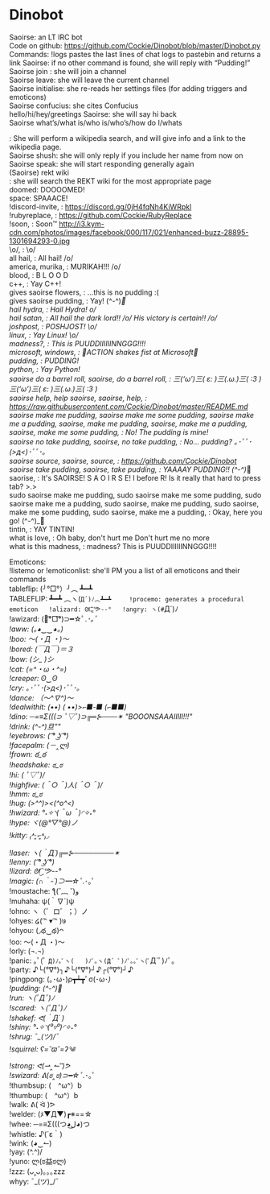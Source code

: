 # Dinobot
Saoirse: an LT IRC bot  
Code on github: https://github.com/Cockie/Dinobot/blob/master/Dinobot.py  
Commands:
!logs <integer> pastes the last <integer> lines of chat logs to pastebin and returns a link
Saoirse: if no other command is found, she will reply with “Pudding!”  
Saoirse join <channel>: she will join a channel  
Saoirse leave: she will leave the current channel  
Saoirse initialise: she re-reads her settings files (for adding triggers and emoticons)  
Saoirse confucius: she cites Confucius  
hello/hi/hey/greetings Saoirse: she will say hi back  
Saoirse what’s/what is/who is/who’s/how do I/whats <search term>: She will perform a wikipedia search, and will give info and a link to the wikipedia page.  
Saoirse shush: she will only reply if you include her name from now on  
Saoirse speak: she will start responding generally again  
(Saoirse) rekt wiki <search terms>: she will search the REKT wiki for the most appropriate page  
doomed: DOOOOMED!  
space: SPAAACE!  
!discord-invite, : https://discord.gg/0jH4fqNh4KiWRpkl  
!rubyreplace, : https://github.com/Cockie/RubyReplace  
!soon, : Soon™ http://i3.kym-cdn.com/photos/images/facebook/000/117/021/enhanced-buzz-28895-1301694293-0.jpg  
\o/, : \o/  
all hail, : All hail! /o/  
america, murika, : MURIKAH!!! /o/  
blood, : B L O O D  
c++, : Yay C++!  
gives saoirse flowers, : ...this is no pudding :(  
gives saoirse pudding, : Yay! (^-^)_🍮  
hail hydra, : Hail Hydra! o/  
hail satan, : All hail the dark lord!! /o/ His victory is certain!! /o/  
joshpost, : POSHJOST! \o/  
linux, : Yay Linux! \o/  
madness?, : This is PUUDDIIIIIINNGGG!!!!  
microsoft, windows, : ACTION shakes fist at Microsoft  
pudding, : PUDDING!  
python, : Yay Python!  
saoirse do a barrel roll, saoirse, do a barrel roll, : 三(‘ω’)三( ε: )三(.ω.)三( :3 )三(‘ω’)三( ε: )三(.ω.)三( :3 )  
saoirse help, help saoirse, saoirse, help, : https://raw.githubusercontent.com/Cockie/Dinobot/master/README.md  
saoirse make me pudding, saoirse make me some pudding, saoirse make me a pudding, saoirse, make me pudding, saoirse, make me a pudding, saoirse, make me some pudding, : No! The pudding is mine!  
saoirse no take pudding, saoirse, no take pudding, : No... pudding? ｡･ﾟﾟ･(>д<)･ﾟﾟ･｡  
saoirse source, saoirse, source, : https://github.com/Cockie/Dinobot  
saoirse take pudding, saoirse, take pudding, : YAAAAY PUDDING!! (^-^)_🍮  
saorise, : It's SAOIRSE! S A O I R S E! I before R! Is it really that hard to press tab? >.>  
sudo saoirse make me pudding, sudo saoirse make me some pudding, sudo saoirse make me a pudding, sudo saoirse, make me pudding, sudo saoirse, make me some pudding, sudo saoirse, make me a pudding, : Okay, here you go! (^-^)_🍮  
tintin, : YAY TINTIN!  
what is love, : Oh baby, don't hurt me
Don't hurt me no more  
what is this madness, : madness?
This
is
PUUDDIIIIIINNGGG!!!!  
  
Emoticons:  
!listemo or !emoticonlist: she'll PM you a list of all emoticons and their commands  
tableflip: (╯°□°）╯︵ ┻━┻    
TABLEFLIP: ┻━┻ ︵ヽ(`Д´)ﾉ︵┻━┻    
!procemo: generates a procedural emoticon  
!alizard: ᘛ⁐̤ᕐᕗ--°  
!angry: ヽ(#`Д´)ﾉ  
!awizard: (｡͡°□͡°)⊃━☆ﾟ.*･｡ﾟ  
!aww: (｡◕‿‿◕｡)  
!boo: 〜(・Д ・)〜  
!bored: (￣Д￣)＝３  
!bow: (シ_ _)シ  
!cat: (=^・ω・^=)  
!creeper: ʘ‿ʘ  
!cry: ｡･ﾟﾟ･(>д<)･ﾟﾟ･｡  
!dance: （〜^∇^)〜  
!dealwithit: (•_•)
( •_•)>⌐■-■
(⌐■_■)  
!dino: ─=≡Σ(((⊃ ﾟ▽ﾟ)⊃╔═⊱───✴  "BOOONSAAAIIIII!!!"  
!drink: (^-^)_旦”"  
!eyebrows: ( ͡° ͜ʖ ͡°)  
!facepalm: (－‸ლ)  
!frown: ఠ_ఠ  
!headshake: ಠ_ಠ  
!hi: ( ﾟ▽ﾟ)/  
!highfive: \(＾○＾)人(＾○＾)/  
!hmm: ಠ_ಠ  
!hug: (>^_^)><(^o^<)  
!hwizard:  °˖✧◝(＾ω＾)◜✧˖°  
!hype: ヾ(@°▽°@)ノ  
!kitty: ₍˄·͈༝·͈˄₎◞  
!laser: ヽ(｀Д´)╔═⊱────────✴  
!lenny: ( ͡° ͜ʖ ͡°)  
!lizard: ᘛ⁐̤ᕐᕗ--°  
!magic: (∩｀-´)⊃━☆ﾟ.*･｡ﾟ  
!moustache: ƪ(˘︷ ˘)و  
!muhaha: ψ(｀∇´)ψ  
!ohno:  ヽ（゜ロ゜；）ノ  
!ohyes: ໒( ͡ᵔ ▾ ͡ᵔ )७  
!ohyou: (◞థ‿థ)ᴖ  
!oo: 〜(・Д ・)〜  
!orly: (¬.¬)  
!panic: ｡ﾟ(ﾟ `Д)ﾉ｡ﾟヽ(   )ﾉﾟ｡ヽ(Д´ ﾟ)ﾉﾟ｡｡ﾟヽ(ﾟ`Д´ﾟ)ﾉﾟ｡  
!party: ♪└(°∇°)┐♪└(°∇°)┘♪┌(°∇°)┘♪  
!pingpong: (｡･ω･)ρ┳┷┳ﾟσ(･ω･*)  
!pudding: (^-^)_🍮  
!run: ヽ(ﾟДﾟ)ﾉ  
!scared: ヽ(ﾟДﾟ)ﾉ  
!shakef: ᕙ(｀Д´ )  
!shiny: °˖✧◝(⁰▿⁰)◜✧˖°  
!shrug: ¯\_(ツ)_/¯  
!squirrel: ʕ=˘ϖ˘=ʔ༄  
!strong: ᕙ(⇀‸↼‶)ᕗ  
!swizard: ᕕ(ಠ‸ಠ)⊃━☆ﾟ.*･｡ﾟ  
!thumbsup: (　^ω^）b  
!thumbup: (　^ω^）b  
!walk: ᕕ( ᐛ )ᕗ  
!welder: (ﾒ▼Д▼)┏※==☆  
!whee: ─=≡Σ(((つ◕ل͜◕)つ  
!whistle: ♪(´ε｀)  
!wink: (◕‿↼)  
!yay: \(^.^)/  
!yuno: ლ(ಠ益ಠლ)  
!zzz: (ᴗ˳ᴗ)｡｡｡zzz  
whyy: ¯\_(ツ)_/¯  
